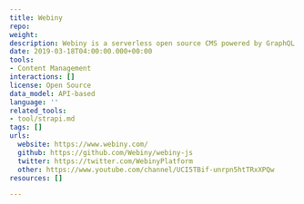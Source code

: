 ```yaml
---
title: Webiny
repo: 
weight: 
description: Webiny is a serverless open source CMS powered by GraphQL and React
date: 2019-03-18T04:00:00.000+00:00
tools:
- Content Management
interactions: []
license: Open Source
data_model: API-based
language: ''
related_tools:
- tool/strapi.md
tags: []
urls:
  website: https://www.webiny.com/
  github: https://github.com/Webiny/webiny-js
  twitter: https://twitter.com/WebinyPlatform
  other: https://www.youtube.com/channel/UCI5TBif-unrpn5htTRxXPQw
resources: []

---
```

